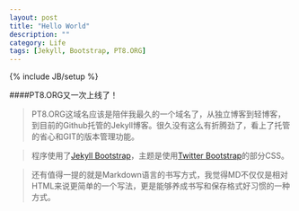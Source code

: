 ```yaml
---
layout: post
title: "Hello World"
description: ""
category: Life
tags: [Jekyll, Bootstrap, PT8.ORG]
---
```

{% include JB/setup %}

####PT8.ORG又一次上线了！

>PT8.ORG这域名应该是陪伴我最久的一个域名了，从独立博客到轻博客，到目前的Github托管的Jekyll博客。很久没有这么有折腾劲了，看上了托管的省心和GIT的版本管理功能。

>程序使用了[Jekyll Bootstrap](http://jekyllbootstrap.com/)，主题是使用[Twitter Bootstrap](http://twitter.github.com/bootstrap/)的部分CSS。

>还有值得一提的就是Markdown语言的书写方式，我觉得MD不仅仅是相对HTML来说更简单的一个写法，更是能够养成书写和保存格式好习惯的一种方式。